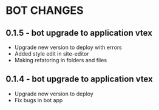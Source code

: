 # BOT CHANGES

## 0.1.5 - bot upgrade to application vtex

- Upgrade new version to deploy with errors
- Added style edit in site-editor
- Making refatoring in folders and files

## 0.1.4 - bot upgrade to application vtex

- Upgrade new version to deploy
- Fix bugs in bot app
